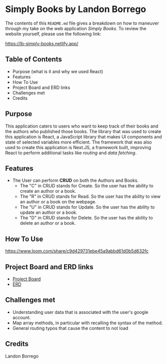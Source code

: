 # Simply Books by Landon Borrego

The contents of this `README.md` file gives a breakdown on how to maneuver through my take on the web application _Simply Books_. To review the website yourself, please use the following link:

https://lb-simply-books.netlify.app/

## Table of Contents
- Purpose (what is it and why we used React)
- Features
- How To Use
- Project Board and ERD links
- Challenges met
- Credits

## Purpose
This application caters to users who want to keep track of their books and the authors who published those books. The library that was used to create this application is React, a JavaScript library that makes UI components and state of selected variables more efficient. The framework that was also used to create this application is Next.JS, a framework built, improving React to perform additional tasks like _routing_ and _data fetching_.

## Features
- The User can perform **CRUD** on both the Authors and Books.
   - The "C" in CRUD stands for Create. So the user has the ability to create an author or a book.
   - The "R" in CRUD stands for Read. So the user has the ability to view an author or a book on the webpage.
   - The "U" in CRUD stands for Update. So the user has the ability to update an author or a book.
   - The "D" in CRUD stands for Delete. So the user has the ability to delete an author or a book.

## How To Use
https://www.loom.com/share/c9d429731ebe45a9abbd61d0b5d632fc

## Project Board and ERD links
- [Project Board](https://github.com/users/lndnbrr/projects/2/views/1)
- [ERD](https://dbdiagram.io/d/Almost-Amazon-60315ba6fcdcb6230b20bbaa?utm_source=dbdiagram_embed&utm_medium=bottom_open)

## Challenges met
- Understanding user data that is associated with the user's google account.
- Map array methods, in particular with recalling the syntax of the method.
- General routing typos that cause the content to not load
## Credits
Landon Borrego

